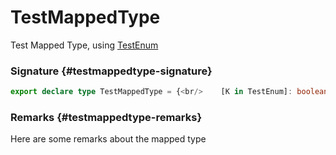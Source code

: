 # TestMappedType

Test Mapped Type, using [TestEnum](docs/simple-suite-test/testenum-enum)

### Signature {#testmappedtype-signature}

```typescript
export declare type TestMappedType = {<br/>    [K in TestEnum]: boolean;<br/>};
```

### Remarks {#testmappedtype-remarks}

Here are some remarks about the mapped type

